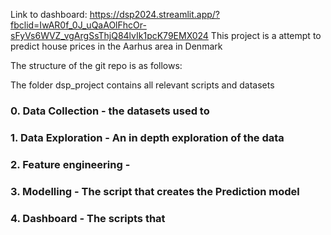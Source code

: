 Link to dashboard: https://dsp2024.streamlit.app/?fbclid=IwAR0f_0J_uQaAOlFhcOr-sFyVs6WVZ_vgArgSsThjQ84lvIk1pcK79EMX024
This project is a attempt to predict house prices in the Aarhus area in Denmark

The structure of the git repo is as follows:

The folder dsp_project contains all relevant scripts and datasets

### 0. Data Collection - the datasets used to 
### 1. Data Exploration - An in depth exploration of the data
### 2. Feature engineering - 
### 3. Modelling - The script that creates the Prediction model
### 4. Dashboard - The scripts that 



